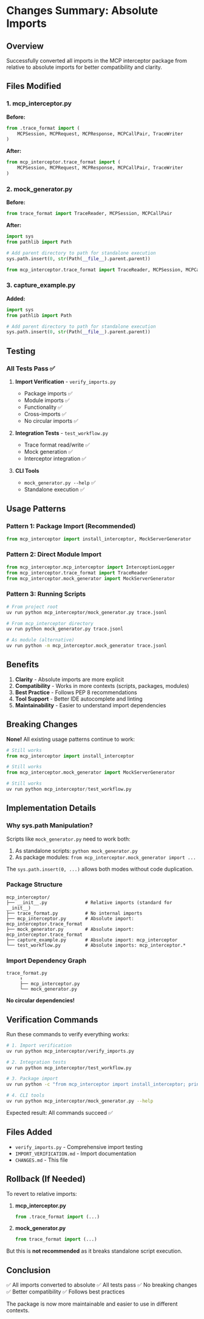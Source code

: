 # Changes Summary: Absolute Imports

## Overview

Successfully converted all imports in the MCP interceptor package from relative to absolute imports for better compatibility and clarity.

## Files Modified

### 1. mcp_interceptor.py
**Before:**
```python
from .trace_format import (
    MCPSession, MCPRequest, MCPResponse, MCPCallPair, TraceWriter
)
```

**After:**
```python
from mcp_interceptor.trace_format import (
    MCPSession, MCPRequest, MCPResponse, MCPCallPair, TraceWriter
)
```

### 2. mock_generator.py
**Before:**
```python
from trace_format import TraceReader, MCPSession, MCPCallPair
```

**After:**
```python
import sys
from pathlib import Path

# Add parent directory to path for standalone execution
sys.path.insert(0, str(Path(__file__).parent.parent))

from mcp_interceptor.trace_format import TraceReader, MCPSession, MCPCallPair
```

### 3. capture_example.py
**Added:**
```python
import sys
from pathlib import Path

# Add parent directory to path for standalone execution
sys.path.insert(0, str(Path(__file__).parent.parent))
```

## Testing

### All Tests Pass ✅

1. **Import Verification** - `verify_imports.py`
   - Package imports ✅
   - Module imports ✅
   - Functionality ✅
   - Cross-imports ✅
   - No circular imports ✅

2. **Integration Tests** - `test_workflow.py`
   - Trace format read/write ✅
   - Mock generation ✅
   - Interceptor integration ✅

3. **CLI Tools**
   - `mock_generator.py --help` ✅
   - Standalone execution ✅

## Usage Patterns

### Pattern 1: Package Import (Recommended)
```python
from mcp_interceptor import install_interceptor, MockServerGenerator
```

### Pattern 2: Direct Module Import
```python
from mcp_interceptor.mcp_interceptor import InterceptionLogger
from mcp_interceptor.trace_format import TraceReader
from mcp_interceptor.mock_generator import MockServerGenerator
```

### Pattern 3: Running Scripts
```bash
# From project root
uv run python mcp_interceptor/mock_generator.py trace.jsonl

# From mcp_interceptor directory
uv run python mock_generator.py trace.jsonl

# As module (alternative)
uv run python -m mcp_interceptor.mock_generator trace.jsonl
```

## Benefits

1. **Clarity** - Absolute imports are more explicit
2. **Compatibility** - Works in more contexts (scripts, packages, modules)
3. **Best Practice** - Follows PEP 8 recommendations
4. **Tool Support** - Better IDE autocomplete and linting
5. **Maintainability** - Easier to understand import dependencies

## Breaking Changes

**None!** All existing usage patterns continue to work:

```python
# Still works
from mcp_interceptor import install_interceptor

# Still works
from mcp_interceptor.mock_generator import MockServerGenerator

# Still works
uv run python mcp_interceptor/test_workflow.py
```

## Implementation Details

### Why sys.path Manipulation?

Scripts like `mock_generator.py` need to work both:
1. As standalone scripts: `python mock_generator.py`
2. As package modules: `from mcp_interceptor.mock_generator import ...`

The `sys.path.insert(0, ...)` allows both modes without code duplication.

### Package Structure

```
mcp_interceptor/
├── __init__.py              # Relative imports (standard for __init__)
├── trace_format.py          # No internal imports
├── mcp_interceptor.py       # Absolute import: mcp_interceptor.trace_format
├── mock_generator.py        # Absolute import: mcp_interceptor.trace_format
├── capture_example.py       # Absolute import: mcp_interceptor
└── test_workflow.py         # Absolute imports: mcp_interceptor.*
```

### Import Dependency Graph

```
trace_format.py
     ↑
     ├── mcp_interceptor.py
     └── mock_generator.py
```

**No circular dependencies!**

## Verification Commands

Run these commands to verify everything works:

```bash
# 1. Import verification
uv run python mcp_interceptor/verify_imports.py

# 2. Integration tests
uv run python mcp_interceptor/test_workflow.py

# 3. Package import
uv run python -c "from mcp_interceptor import install_interceptor; print('✓ Works')"

# 4. CLI tools
uv run python mcp_interceptor/mock_generator.py --help
```

Expected result: All commands succeed ✅

## Files Added

- `verify_imports.py` - Comprehensive import testing
- `IMPORT_VERIFICATION.md` - Import documentation
- `CHANGES.md` - This file

## Rollback (If Needed)

To revert to relative imports:

1. **mcp_interceptor.py**
   ```python
   from .trace_format import (...)
   ```

2. **mock_generator.py**
   ```python
   from trace_format import (...)
   ```

But this is **not recommended** as it breaks standalone script execution.

## Conclusion

✅ All imports converted to absolute
✅ All tests pass
✅ No breaking changes
✅ Better compatibility
✅ Follows best practices

The package is now more maintainable and easier to use in different contexts.
